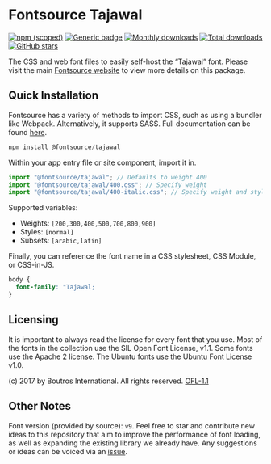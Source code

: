 # Fontsource Tajawal

[![npm (scoped)](https://img.shields.io/npm/v/@fontsource/tajawal?color=brightgreen)](https://www.npmjs.com/package/@fontsource/tajawal) [![Generic badge](https://img.shields.io/badge/fontsource-passing-brightgreen)](https://github.com/fontsource/fontsource) [![Monthly downloads](https://badgen.net/npm/dm/@fontsource/tajawal)](https://github.com/fontsource/fontsource) [![Total downloads](https://badgen.net/npm/dt/@fontsource/tajawal)](https://github.com/fontsource/fontsource) [![GitHub stars](https://img.shields.io/github/stars/fontsource/fontsource.svg?style=social&label=Star)](https://github.com/fontsource/fontsource/stargazers)

The CSS and web font files to easily self-host the “Tajawal” font. Please visit the main [Fontsource website](https://fontsource.org/fonts/tajawal) to view more details on this package.

## Quick Installation

Fontsource has a variety of methods to import CSS, such as using a bundler like Webpack. Alternatively, it supports SASS. Full documentation can be found [here](https://fontsource.org/docs/introduction).

```javascript
npm install @fontsource/tajawal
```

Within your app entry file or site component, import it in.

```javascript
import "@fontsource/tajawal"; // Defaults to weight 400
import "@fontsource/tajawal/400.css"; // Specify weight
import "@fontsource/tajawal/400-italic.css"; // Specify weight and style

```

Supported variables:
- Weights: `[200,300,400,500,700,800,900]`
- Styles: `[normal]`
- Subsets: `[arabic,latin]`

Finally, you can reference the font name in a CSS stylesheet, CSS Module, or CSS-in-JS.

```css
body {
  font-family: "Tajawal;
}
```

## Licensing
It is important to always read the license for every font that you use.
Most of the fonts in the collection use the SIL Open Font License, v1.1. Some fonts use the Apache 2 license. The Ubuntu fonts use the Ubuntu Font License v1.0.

(c) 2017 by Boutros International. All rights reserved.
[OFL-1.1](http://scripts.sil.org/OFL)

## Other Notes
Font version (provided by source): `v9`.
Feel free to star and contribute new ideas to this repository that aim to improve the performance of font loading, as well as expanding the existing library we already have. Any suggestions or ideas can be voiced via an [issue](https://github.com/fontsource/fontsource/issues).